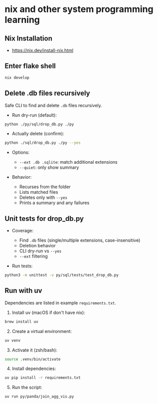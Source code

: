 # nix and other system programming learning

## Nix Installation

- https://nix.dev/install-nix.html

## Enter flake shell

```sh
nix develop
```

## Delete .db files recursively

Safe CLI to find and delete `.db` files recursively.

- Run dry-run (default):
```sh
python ./py/sql/drop_db.py ./py
```

- Actually delete (confirm):
```sh
python ./sql/drop_db.py ./py --yes
```

- Options:
  - `--ext .db .sqlite`: match additional extensions
  - `--quiet`: only show summary

- Behavior:
  - Recurses from the folder
  - Lists matched files
  - Deletes only with `--yes`
  - Prints a summary and any failures

## Unit tests for drop_db.py

- Coverage:
  - Find `.db` files (single/multiple extensions, case-insensitive)
  - Deletion behavior
  - CLI dry-run vs `--yes`
  - `--ext` filtering

- Run tests:
```sh
python3 -m unittest -v py/sql/tests/test_drop_db.py
```

## Run with uv

Dependencies are listed in example `requirements.txt`.

1. Install uv (macOS if don't have nix):
```sh
brew install uv
```

2. Create a virtual environment:
```sh
uv venv
```

3. Activate it (zsh/bash):
```sh
source .venv/bin/activate
```

4. Install dependencies:
```sh
uv pip install -r requirements.txt
```

5. Run the script:
```sh
uv run py/panda/join_agg_vis.py
```
